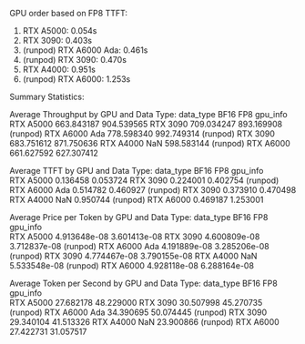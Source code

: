 
GPU order based on FP8 TTFT:
1. RTX A5000: 0.054s
2. RTX 3090: 0.403s
3. (runpod) RTX A6000 Ada: 0.461s
4. (runpod) RTX 3090: 0.470s
5. RTX A4000: 0.951s
6. (runpod) RTX A6000: 1.253s

Summary Statistics:

Average Throughput by GPU and Data Type:
data_type                     BF16         FP8
gpu_info                                      
RTX A5000               663.843187  904.539565
RTX 3090                709.034247  893.169908
(runpod) RTX A6000 Ada  778.598340  992.749314
(runpod) RTX 3090       683.751612  871.750636
RTX A4000                      NaN  598.583144
(runpod) RTX A6000      661.627592  627.307412

Average TTFT by GPU and Data Type:
data_type                   BF16       FP8
gpu_info                                  
RTX A5000               0.136458  0.053724
RTX 3090                0.224001  0.402754
(runpod) RTX A6000 Ada  0.514782  0.460927
(runpod) RTX 3090       0.373910  0.470498
RTX A4000                    NaN  0.950744
(runpod) RTX A6000      0.469187  1.253001

Average Price per Token by GPU and Data Type:
data_type                       BF16           FP8
gpu_info                                          
RTX A5000               4.913648e-08  3.601413e-08
RTX 3090                4.600809e-08  3.712837e-08
(runpod) RTX A6000 Ada  4.191889e-08  3.285206e-08
(runpod) RTX 3090       4.774467e-08  3.790155e-08
RTX A4000                        NaN  5.533548e-08
(runpod) RTX A6000      4.928118e-08  6.288164e-08

Average Token per Second by GPU and Data Type:
data_type                    BF16        FP8
gpu_info                                    
RTX A5000               27.682178  48.229000
RTX 3090                30.507998  45.270735
(runpod) RTX A6000 Ada  34.390695  50.074445
(runpod) RTX 3090       29.340104  41.513326
RTX A4000                     NaN  23.900866
(runpod) RTX A6000      27.422731  31.057517
